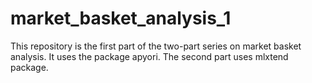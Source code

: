 # market_basket_analysis_1
This repository is the first part of the two-part series on market basket analysis. It uses the package apyori. The second part uses mlxtend package.

